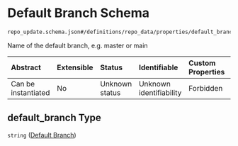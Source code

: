 # Default Branch Schema

```txt
repo_update.schema.json#/definitions/repo_data/properties/default_branch
```

Name of the default branch, e.g. master or main

| Abstract            | Extensible | Status         | Identifiable            | Custom Properties | Additional Properties | Access Restrictions | Defined In                                                                           |
| :------------------ | :--------- | :------------- | :---------------------- | :---------------- | :-------------------- | :------------------ | :----------------------------------------------------------------------------------- |
| Can be instantiated | No         | Unknown status | Unknown identifiability | Forbidden         | Allowed               | none                | [repo-update.schema.json*](../../out/repo-update.schema.json "open original schema") |

## default_branch Type

`string` ([Default Branch](repo-update-definitions-git-repository-properties-default-branch.md))
